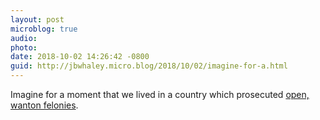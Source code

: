 ```yaml
---
layout: post
microblog: true
audio: 
photo: 
date: 2018-10-02 14:26:42 -0800
guid: http://jbwhaley.micro.blog/2018/10/02/imagine-for-a.html
---
```

Imagine for a moment that we lived in a country which prosecuted [open, wanton felonies](https://apple.news/AxzUcPJNoThGhic2PC6Gicg).
